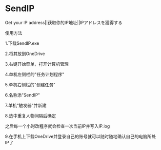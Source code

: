 # SendIP
Get your IP address||获取你的IP地址||IPアドレスを獲得する

使用方法

1.下载SendIP.exe

2.将其放到OneDrive

3.右键开始菜单，打开计算机管理

4.单机左侧栏的"任务计划程序"

5.单机右侧栏的"创建任务"

6.名称添"SendIP"

7.单机"触发器"并新建

8.选中重复人物间隔后确定

  之后每一个小时改程序就会检查一次当前IP并写入IP.log
  
9.在手机上下载OneDrive并登录自己的账号就可以随时随地确认自己的电脑所处IP了
